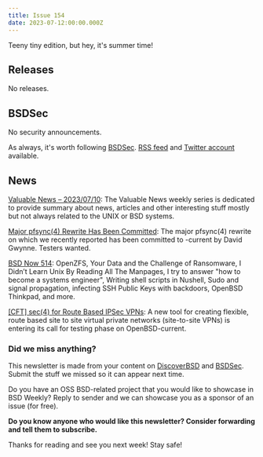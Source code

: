 ```yaml
---
title: Issue 154
date: 2023-07-12:00:00.000Z
---
```


Teeny tiny edition, but hey, it's summer time! 

<!-- more -->

## Releases

No releases.

## BSDSec

No security announcements.

As always, it's worth following [BSDSec](https://bsdsec.net). [RSS feed](https://bsdsec.net/articles.atom) and [Twitter account](https://twitter.com/bsdsec) available.

## News

[Valuable News – 2023/07/10](https://vermaden.wordpress.com/2023/07/10/valuable-news-2023-07-10/?utm_source=bsdweekly): The Valuable News weekly series is dedicated to provide summary about news, articles and other interesting stuff mostly but not always related to the UNIX or BSD systems.

[Major pfsync(4) Rewrite Has Been Committed](https://www.undeadly.org/cgi?action=article;sid=20230706115843&utm_source=bsdweekly): The major pfsync(4) rewrite on which we recently reported has been committed to -current by David Gwynne. Testers wanted.

[BSD Now 514](https://www.bsdnow.tv/514?utm_source=bsdweekly): OpenZFS, Your Data and the Challenge of Ransomware, I Didn’t Learn Unix By Reading All The Manpages, I try to answer "how to become a systems engineer", Writing shell scripts in Nushell, Sudo and signal propagation, infecting SSH Public Keys with backdoors, OpenBSD Thinkpad, and more.

[[CFT] sec(4) for Route Based IPSec VPNs](https://www.undeadly.org/cgi?action=article;sid=20230704094238&utm_source=bsdweekly): A new tool for creating flexible, route based site to site virtual private networks (site-to-site VPNs) is entering its call for testing phase on OpenBSD-current.

### Did we miss anything?

This newsletter is made from your content on [DiscoverBSD](https://discoverbsd.com) and [BSDSec](https://bsdsec.net). Submit the stuff we missed so it can appear next time.

Do you have an OSS BSD-related project that you would like to showcase in BSD Weekly? Reply to sender and we can showcase you as a sponsor of an issue (for free).

**Do you know anyone who would like this newsletter? Consider forwarding and tell them to subscribe.**

Thanks for reading and see you next week! Stay safe!
